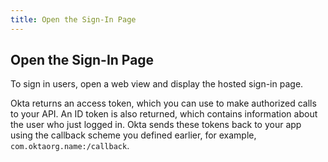 ```yaml
---
title: Open the Sign-In Page
---
```

## Open the Sign-In Page

To sign in users, open a web view and display the hosted sign-in page.

<StackSelector snippet="signin"/>

Okta returns an access token, which you can use to make authorized calls to your API. An ID token is also returned, which contains information about the user who just logged in. Okta sends these tokens back to your app using the callback scheme you defined earlier, for example, `com.oktaorg.name:/callback`.

<NextSection/>
